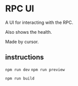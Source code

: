 # RPC UI

A UI for interacting with the RPC.

Also shows the health.

Made by cursor.


## instructions

`npm run dev`
`npm run preview`

`npm run build`
